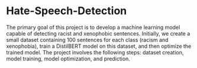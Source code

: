 # Hate-Speech-Detection

The primary goal of this project is to develop a machine learning model capable of detecting racist and xenophobic sentences. Initially, we create a small dataset containing 100 sentences for each class (racism and xenophobia), train a DistilBERT model on this dataset, and then optimize the trained model. The project involves the following steps: dataset creation, model training, model optimization, and prediction.
